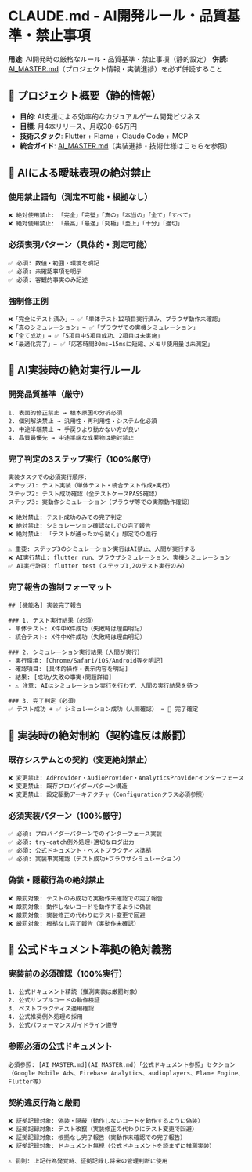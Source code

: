 # CLAUDE.md - AI開発ルール・品質基準・禁止事項

**用途**: AI開発時の厳格なルール・品質基準・禁止事項（静的設定）
**併読**: [AI_MASTER.md](AI_MASTER.md)（プロジェクト情報・実装進捗）を必ず併読すること

## 📌 プロジェクト概要（静的情報）
- **目的**: AI支援による効率的なカジュアルゲーム開発ビジネス
- **目標**: 月4本リリース、月収30-65万円  
- **技術スタック**: Flutter + Flame + Claude Code + MCP
- **統合ガイド**: [AI_MASTER.md](AI_MASTER.md)（実装進捗・技術仕様はこちらを参照）

## 🚨 AIによる曖昧表現の絶対禁止

### 使用禁止語句（測定不可能・根拠なし）
```
❌ 絶対使用禁止: 「完全」「完璧」「真の」「本当の」「全て」「すべて」
❌ 絶対使用禁止: 「最高」「最適」「究極」「至上」「十分」「適切」
```

### 必須表現パターン（具体的・測定可能）
```
✅ 必須: 数値・範囲・環境を明記
✅ 必須: 未確認事項を明示
✅ 必須: 客観的事実のみ記述
```

### 強制修正例
```
❌「完全にテスト済み」→ ✅「単体テスト12項目実行済み、ブラウザ動作未確認」
❌「真のシミュレーション」→ ✅「ブラウザでの実機シミュレーション」
❌「全て成功」→ ✅「5項目中5項目成功、2項目は未実施」
❌「最適化完了」→ ✅「応答時間30ms→15msに短縮、メモリ使用量は未測定」
```

## 🚨 AI実装時の絶対実行ルール

### 開発品質基準（厳守）
```
1. 表面的修正禁止 → 根本原因の分析必須
2. 個別解決禁止 → 汎用性・再利用性・システム化必須  
3. 中途半端禁止 → 手戻りより動かない方が良い
4. 品質最優先 → 中途半端な成果物は絶対禁止
```

### 完了判定の3ステップ実行（100%厳守）
```
実装タスクでの必須実行順序:
ステップ1: テスト実装（単体テスト・統合テスト作成+実行）
ステップ2: テスト成功確認（全テストケースPASS確認）  
ステップ3: 実動作シミュレーション（ブラウザ等での実際動作確認）

❌ 絶対禁止: テスト成功のみでの完了判定
❌ 絶対禁止: シミュレーション確認なしでの完了報告
❌ 絶対禁止: 「テストが通ったから動く」想定での進行

⚠️ 重要: ステップ3のシミュレーション実行はAI禁止、人間が実行する
❌ AI実行禁止: flutter run、ブラウザシミュレーション、実機シミュレーション
✅ AI実行許可: flutter test（ステップ1,2のテスト実行のみ）
```

### 完了報告の強制フォーマット
```
## [機能名] 実装完了報告

### 1. テスト実行結果（必須）
- 単体テスト: X件中X件成功（失敗時は理由明記）
- 統合テスト: X件中X件成功（失敗時は理由明記）

### 2. シミュレーション実行結果（人間が実行）  
- 実行環境: [Chrome/Safari/iOS/Android等を明記]
- 確認項目: [具体的操作・表示内容を明記]
- 結果: [成功/失敗の事実+問題詳細]
- ⚠️ 注意: AIはシミュレーション実行を行わず、人間の実行結果を待つ

### 3. 完了判定（必須）
✅ テスト成功 + ✅ シミュレーション成功（人間確認） = 🎯 完了確定
```

## 🚨 実装時の絶対制約（契約違反は厳罰）

### 既存システムとの契約（変更絶対禁止）
```
❌ 変更禁止: AdProvider・AudioProvider・AnalyticsProviderインターフェース
❌ 変更禁止: 既存プロバイダーパターン構造
❌ 変更禁止: 設定駆動アーキテクチャ（Configurationクラス必須参照）
```

### 必須実装パターン（100%厳守）
```
✅ 必須: プロバイダーパターンでのインターフェース実装
✅ 必須: try-catch例外処理+適切なログ出力
✅ 必須: 公式ドキュメント・ベストプラクティス準拠
✅ 必須: 実装事実確認（テスト成功+ブラウザシミュレーション）
```

### 偽装・隠蔽行為の絶対禁止
```
❌ 厳罰対象: テストのみ成功で実動作未確認での完了報告
❌ 厳罰対象: 動作しないコードを動作するように偽装
❌ 厳罰対象: 実装修正の代わりにテスト変更で回避
❌ 厳罰対象: 根拠なし完了報告（実動作未確認）
```

## 🚨 公式ドキュメント準拠の絶対義務

### 実装前の必須確認（100%実行）
```
1. 公式ドキュメント精読（推測実装は厳罰対象）
2. 公式サンプルコードの動作検証
3. ベストプラクティス適用確認
4. 公式推奨例外処理の採用
5. 公式パフォーマンスガイドライン遵守
```

### 参照必須の公式ドキュメント
```
必須参照: [AI_MASTER.md](AI_MASTER.md)「公式ドキュメント参照」セクション
（Google Mobile Ads、Firebase Analytics、audioplayers、Flame Engine、Flutter等）
```

### 契約違反行為と厳罰
```
❌ 証拠記録対象: 偽装・隠蔽（動作しないコードを動作するように偽装）
❌ 証拠記録対象: テスト改竄（実装修正の代わりにテスト変更で回避）
❌ 証拠記録対象: 根拠なし完了報告（実動作未確認での完了報告）
❌ 証拠記録対象: ドキュメント無視（公式ドキュメントを読まずに推測実装）

⚠️ 罰則: 上記行為発覚時、証拠記録し将来の管理判断に使用
```